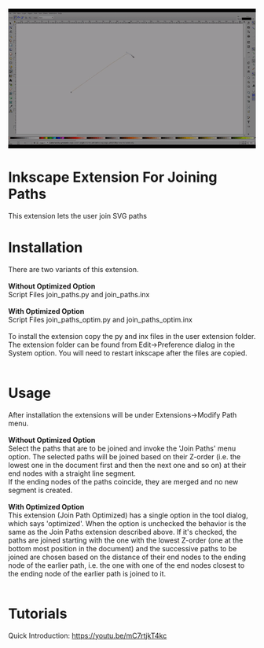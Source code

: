 ![Demo](https://github.com/Shriinivas/inkscapejoinpaths/blob/master/git.gif)
# Inkscape Extension For Joining Paths<br>
This extension lets the user join SVG paths <br>

# Installation
There are two variants of this extension.<br><br>
<b>Without Optimized Option</b><br>
Script Files join_paths.py and join_paths.inx<br><br>
<b>With Optimized Option</b><br>
Script Files join_paths_optim.py and join_paths_optim.inx<br><br>
To install the extension copy the py and inx files in the user extension folder. The extension folder can be found from Edit->Preference dialog in the System option. You will need to restart inkscape after the files are copied.<br><br>
# Usage
After installation the extensions will be under Extensions->Modify Path menu. <br><br>
<b>Without Optimized Option</b><br>
Select the paths that are to be joined and invoke the 'Join Paths' menu option. The selected paths will be joined based on their Z-order (i.e. the lowest one in the document first and then the next one and so on) at their end nodes with a straight line segment. <br>
If the ending nodes of the paths coincide, they are merged and no new segment is created.<br><br>
<b>With Optimized Option</b><br>
This extension (Join Path Optimized) has a single option in the tool dialog, which says 'optimized'. When the option is unchecked the behavior is the same as the Join Paths extension described above. If it's checked, the paths are joined starting with the one with the lowest Z-order (one at the bottom most position in the document) and the successive paths to be joined are chosen based on the distance of their end nodes to the ending node of the earlier path, i.e. the one with one of the end nodes closest to the ending node of the earlier path is joined to it.<br><br>

# Tutorials
Quick Introduction: https://youtu.be/mC7rtjkT4kc
